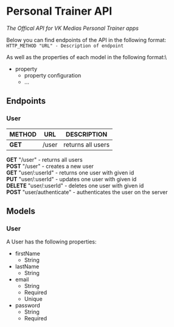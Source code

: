 # Personal Trainer API
*The Offical API for VK Medias Personal Trainer apps*

Below you can find endpoints of the API in the following format:\
```HTTP_METHOD "URL" - Description of endpoint```

As well as the properties of each model in the following format:\
* property
    * property configuration
    * ...

## Endpoints
### User

| METHOD | URL | DESCRIPTION |
| ------ | --- | ----------- |
| **GET** | /user | returns all users |

**GET** "/user" - returns all users\
**POST** "/user" - creates a new user\
**GET** "user/:userId" - returns one user with given id\
**PUT** "user/:userId" - updates one user with given id\
**DELETE** "user/:userId" - deletes one user with given id\
**POST** "user/authenticate" - authenticates the user on the server

## Models
### User
A User has the following properties:
* firstName
    * String
* lastName
    * String
* email
    * String
    * Required
    * Unique
* password
    * String
    * Required


